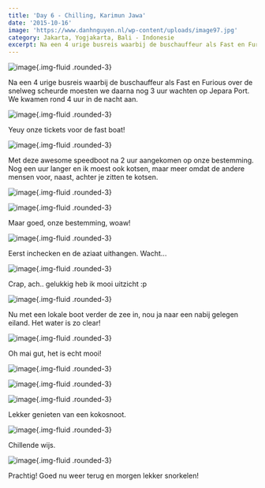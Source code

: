 ```yaml
---
title: 'Day 6 - Chilling, Karimun Jawa'
date: '2015-10-16'
image: 'https://www.danhnguyen.nl/wp-content/uploads/image97.jpg'
category: Jakarta, Yogjakarta, Bali - Indonesie
excerpt: Na een 4 urige busreis waarbij de buschauffeur als Fast en Furious over de snelweg scheurde moesten we daarna nog 3...
---
```


![image](https://www.danhnguyen.nl/wp-content/uploads/image89-1024x576.jpg){.img-fluid .rounded-3}

Na een 4 urige busreis waarbij de buschauffeur als Fast en Furious over de snelweg scheurde moesten we daarna nog 3 uur wachten op Jepara Port. We kwamen rond 4 uur in de nacht aan.

![image](https://www.danhnguyen.nl/wp-content/uploads/image90-1024x576.jpg){.img-fluid .rounded-3}

Yeuy onze tickets voor de fast boat!

![image](https://www.danhnguyen.nl/wp-content/uploads/image92-1024x576.jpg){.img-fluid .rounded-3}

Met deze awesome speedboot na 2 uur aangekomen op onze bestemming. Nog een uur langer en ik moest ook kotsen, maar meer omdat de andere mensen voor, naast, achter je zitten te kotsen.

![image](https://www.danhnguyen.nl/wp-content/uploads/image91-1024x576.jpg){.img-fluid .rounded-3}

![image](https://www.danhnguyen.nl/wp-content/uploads/image93-1024x576.jpg){.img-fluid .rounded-3}

Maar goed, onze bestemming, woaw!

![image](https://www.danhnguyen.nl/wp-content/uploads/image100-1024x576.jpg){.img-fluid .rounded-3}

Eerst inchecken en de aziaat uithangen. Wacht...

![image](https://www.danhnguyen.nl/wp-content/uploads/image94-1024x576.jpg){.img-fluid .rounded-3}

Crap, ach.. gelukkig heb ik mooi uitzicht :p

![image](https://www.danhnguyen.nl/wp-content/uploads/image95-1024x576.jpg){.img-fluid .rounded-3}

Nu met een lokale boot verder de zee in, nou ja naar een nabij gelegen eiland.
Het water is zo clear!

![image](https://www.danhnguyen.nl/wp-content/uploads/image96-1024x576.jpg){.img-fluid .rounded-3}

Oh mai gut, het is echt mooi!

![image](https://www.danhnguyen.nl/wp-content/uploads/image97-1024x576.jpg){.img-fluid .rounded-3}

![image](https://www.danhnguyen.nl/wp-content/uploads/image98-1024x576.jpg){.img-fluid .rounded-3}

![image](https://www.danhnguyen.nl/wp-content/uploads/image99-1024x576.jpg){.img-fluid .rounded-3}

Lekker genieten van een kokosnoot.

![image](https://www.danhnguyen.nl/wp-content/uploads/image102-1024x576.jpg){.img-fluid .rounded-3}

Chillende wijs.

![image](https://www.danhnguyen.nl/wp-content/uploads/image101-1024x576.jpg){.img-fluid .rounded-3}

Prachtig! Goed nu weer terug en morgen lekker snorkelen!
